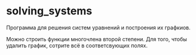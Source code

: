# solving_systems
Программа для решения систем уравнений и построения их графкиов.


Можно строить функции многочлена второй степени.
Для того, чтобы удалить график, сотрите всё в соответсвующих полях.
